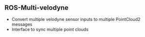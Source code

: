 ## ROS-Multi-velodyne

* Convert multiple velodyne sensor inputs to multiple PointCloud2 messages
* Interface to sync multiple point clouds

